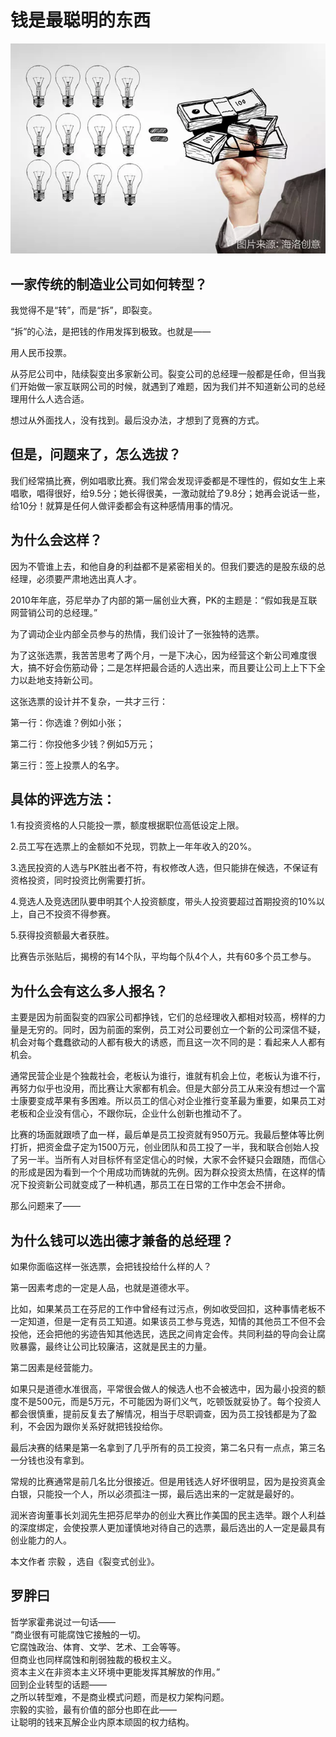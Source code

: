 # 钱是最聪明的东西

![](/images/article/smart_money.jpg)

## 一家传统的制造业公司如何转型？

我觉得不是“转”，而是“拆”，即裂变。

“拆”的心法，是把钱的作用发挥到极致。也就是——

用人民币投票。

从芬尼公司中，陆续裂变出多家新公司。裂变公司的总经理一般都是任命，但当我们开始做一家互联网公司的时候，就遇到了难题，因为我们并不知道新公司的总经理用什么人选合适。

想过从外面找人，没有找到。最后没办法，才想到了竞赛的方式。

## 但是，问题来了，怎么选拔？

我们经常搞比赛，例如唱歌比赛。我们常会发现评委都是不理性的，假如女生上来唱歌，唱得很好，给9.5分；她长得很美，一激动就给了9.8分；她再会说话一些，给10分！就算是任何人做评委都会有这种感情用事的情况。

## 为什么会这样？

因为不管谁上去，和他自身的利益都不是紧密相关的。但我们要选的是股东级的总经理，必须要严肃地选出真人才。

2010年年底，芬尼举办了内部的第一届创业大赛，PK的主题是：“假如我是互联网营销公司的总经理。”

为了调动企业内部全员参与的热情，我们设计了一张独特的选票。

为了这张选票，我苦苦思考了两个月，一是下决心，因为经营这个新公司难度很大，搞不好会伤筋动骨；二是怎样把最合适的人选出来，而且要让公司上上下下全力以赴地支持新公司。

这张选票的设计并不复杂，一共才三行：

第一行：你选谁？例如小张；

第二行：你投他多少钱？例如5万元；

第三行：签上投票人的名字。

## 具体的评选方法：

1.有投资资格的人只能投一票，额度根据职位高低设定上限。

2.员工写在选票上的金额如不兑现，罚款上一年年收入的20%。

3.选民投资的人选与PK胜出者不符，有权修改人选，但只能排在候选，不保证有资格投资，同时投资比例需要打折。

4.竞选人及竞选团队要申明其个人投资额度，带头人投资要超过首期投资的10%以上，自己不投资不得参赛。

5.获得投资额最大者获胜。

比赛告示张贴后，揭榜的有14个队，平均每个队4个人，共有60多个员工参与。

## 为什么会有这么多人报名？

主要是因为前面裂变的四家公司都挣钱，它们的总经理收入都相对较高，榜样的力量是无穷的。同时，因为前面的案例，员工对公司要创立一个新的公司深信不疑，机会对每个蠢蠢欲动的人都有极大的诱惑，而且这一次不同的是：看起来人人都有机会。

通常民营企业是个独裁社会，老板认为谁行，谁就有机会上位，老板认为谁不行，再努力似乎也没用，而比赛让大家都有机会。但是大部分员工从来没有想过一个富士康要变成苹果有多困难。所以员工的信心对企业推行变革最为重要，如果员工对老板和企业没有信心，不跟你玩，企业什么创新也推动不了。

比赛的场面就跟喷了血一样，最后单是员工投资就有950万元。我最后整体等比例打折，把资金盘子定为1500万元，创业团队和员工投了一半，我和联合创始人投了另一半。当所有人对目标怀有坚定信心的时候，大家不会怀疑只会跟随，而信心的形成是因为看到一个个用成功而铸就的先例。因为群众投资太热情，在这样的情况下投资新公司就变成了一种机遇，那员工在日常的工作中怎会不拼命。

那么问题来了——

## 为什么钱可以选出德才兼备的总经理？

如果你面临这样一张选票，会把钱投给什么样的人？

第一因素考虑的一定是人品，也就是道德水平。

比如，如果某员工在芬尼的工作中曾经有过污点，例如收受回扣，这种事情老板不一定知道，但是一定有员工知道。如果该员工参与竞选，知情的其他员工不但不会投他，还会把他的劣迹告知其他选民，选民之间肯定会传。共同利益的导向会让腐败暴露，最终让公司比较廉洁，这就是民主的力量。

第二因素是经营能力。

如果只是道德水准很高，平常很会做人的候选人也不会被选中，因为最小投资的额度不是500元，而是5万元，不可能因为哥们义气，吃顿饭就妥协了。每个投资人都会很慎重，提前反复去了解情况，相当于尽职调查，因为员工投钱都是为了盈利，不会因为跟你关系好就把钱投给你。

最后决赛的结果是第一名拿到了几乎所有的员工投资，第二名只有一点点，第三名一分钱也没有拿到。

常规的比赛通常是前几名比分很接近。但是用钱选人好坏很明显，因为是投资真金白银，只能投一个人，所以必须孤注一掷，最后选出来的一定就是最好的。

润米咨询董事长刘润先生把芬尼举办的创业大赛比作美国的民主选举。跟个人利益的深度绑定，会使投票人更加谨慎地对待自己的选票，最后选出的人一定是最具有创业能力的人。

本文作者 宗毅 ，选自《裂变式创业》。

## 罗胖曰
 
哲学家霍弗说过一句话——  
“商业很有可能腐蚀它接触的一切。  
它腐蚀政治、体育、文学、艺术、工会等等。  
但商业也同样腐蚀和削弱独裁的极权主义。  
资本主义在非资本主义环境中更能发挥其解放的作用。”  
回到企业转型的话题——  
之所以转型难，不是商业模式问题，而是权力架构问题。  
宗毅的实验，最有价值的部分也即在此——  
让聪明的钱来瓦解企业内原本顽固的权力结构。